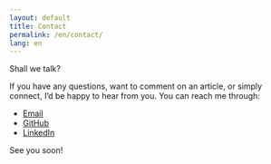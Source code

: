 ```yaml
---
layout: default
title: Contact
permalink: /en/contact/
lang: en
---
```


Shall we talk?

If you have any questions, want to comment on an article, or simply connect, I’d be happy to hear from you.
You can reach me through:

* [Email](mailto:ocanades@outlook.com)
* [GitHub](https://github.com/oriolcanades)
* [LinkedIn](https://www.linkedin.com/in/oriolcanades/)

See you soon!
